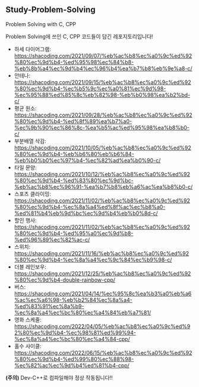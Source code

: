 ## Study-Problem-Solving
Problem Solving with C, CPP

Problem Solving에 쓰인 C, CPP 코드들이 담긴 레포지토리입니다! 

* 하세 다이어그램: https://shacoding.com/2021/09/07/%eb%ac%b8%ec%a0%9c%ed%92%80%ec%9d%b4-%ed%95%98%ec%84%b8-%eb%8b%a4%ec%9d%b4%ec%96%b4%ea%b7%b8%eb%9e%a8-c/
* 안테나: https://shacoding.com/2021/09/15/%eb%ac%b8%ec%a0%9c%ed%92%80%ec%9d%b4-%ec%b5%9c%ec%a0%81%ec%9d%98-%ec%95%88%ed%85%8c%eb%82%98-%eb%b0%98%ea%b2%bd-c/
* 평균 원소: https://shacoding.com/2021/09/28/%eb%ac%b8%ec%a0%9c%ed%92%80%ec%9d%b4-%ed%8f%89%ea%b7%a0-%ec%9b%90%ec%86%8c-%ea%b5%ac%ed%95%98%ea%b8%b0-c/
* 부분배열 삭감: https://shacoding.com/2021/10/05/%eb%ac%b8%ec%a0%9c%ed%92%80%ec%9d%b4-%eb%b6%80%eb%b6%84-%eb%b0%b0%ec%97%b4-%ec%82%ad%ea%b0%90-c/
* 타일 문양: https://shacoding.com/2021/10/12/%eb%ac%b8%ec%a0%9c%ed%92%80%ec%9d%b4-%ed%83%80%ec%9d%bc-%eb%ac%b8%ec%96%91-%ea%b7%b8%eb%a6%ac%ea%b8%b0-c/
* 스포츠 클라이밍: https://shacoding.com/2021/11/02/%eb%ac%b8%ec%a0%9c%ed%92%80%ec%9d%b4-%ec%8a%a4%ed%8f%ac%ec%b8%a0-%ed%81%b4%eb%9d%bc%ec%9d%b4%eb%b0%8d-c/
* 할인 행사: https://shacoding.com/2021/11/02/%eb%ac%b8%ec%a0%9c%ed%92%80%ec%9d%b4-%ed%95%a0%ec%9d%b8-%ed%96%89%ec%82%ac-c/
* 스위치: https://shacoding.com/2021/11/16/%eb%ac%b8%ec%a0%9c%ed%92%80%ec%9d%b4-%ec%8a%a4%ec%9c%84%ec%b9%98-c/
* 더블 레인보우: https://shacoding.com/2021/12/25/%eb%ac%b8%ec%a0%9c%ed%92%80%ec%9d%b4-double-rainbow-cpp/
* 버스:  https://shacoding.com/2021/04/14/%ec%95%8c%ea%b3%a0%eb%a6%ac%ec%a6%98-%eb%b2%84%ec%8a%a4-%ed%83%91%ec%8a%b9-%ec%8a%a4%ec%bc%80%ec%a4%84%eb%a7%81/
* 영화 스케줄: https://shacoding.com/2022/04/05/%eb%ac%b8%ec%a0%9c%ed%92%80%ec%9d%b4-%ec%98%81%ed%99%94-%ec%8a%a4%ec%bc%80%ec%a4%84-cpp/
* 홀수 사이클: https://shacoding.com/2022/06/15/%eb%ac%b8%ec%a0%9c%ed%92%80%ec%9d%b4-%ed%99%80%ec%88%98-%ec%82%ac%ec%9d%b4%ed%81%b4-cpp/

<strong>(주의)</strong> Dev-C++로 컴파일해야 정상 작동됩니다!!
